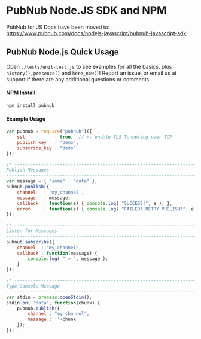# PubNub Node.JS SDK and NPM 

PubNub for JS Docs have been moved to: https://www.pubnub.com/docs/nodejs-javascript/pubnub-javascript-sdk
## PubNub Node.js Quick Usage

Open `./tests/unit-test.js` to see examples for all the basics,
plus `history()`, `presence()` and `here_now()`! 
Report an issue, or email us at support if there are any
additional questions or comments.

#### NPM Install

```
npm install pubnub
```

#### Example Usage

```javascript
var pubnub = require("pubnub")({
    ssl           : true,  // <- enable TLS Tunneling over TCP
    publish_key   : "demo",
    subscribe_key : "demo"
});

/* ---------------------------------------------------------------------------
Publish Messages
--------------------------------------------------------------------------- */
var message = { "some" : "data" };
pubnub.publish({ 
    channel   : 'my_channel',
    message   : message,
    callback  : function(e) { console.log( "SUCCESS!", e ); },
    error     : function(e) { console.log( "FAILED! RETRY PUBLISH!", e ); }
});

/* ---------------------------------------------------------------------------
Listen for Messages
--------------------------------------------------------------------------- */
pubnub.subscribe({
    channel  : "my_channel",
    callback : function(message) {
        console.log( " > ", message );
    }
});

/* ---------------------------------------------------------------------------
Type Console Message
--------------------------------------------------------------------------- */
var stdin = process.openStdin();
stdin.on( 'data', function(chunk) {
    pubnub.publish({
        channel : "my_channel",
        message : ''+chunk
    });
});


```
